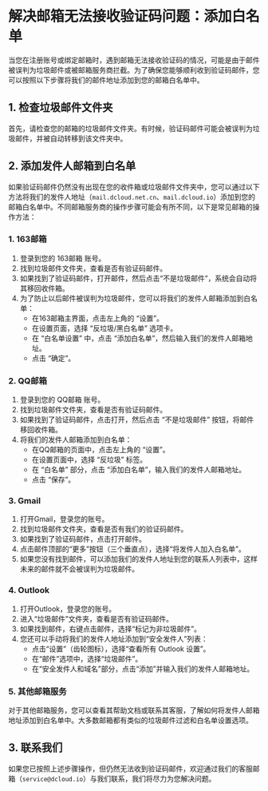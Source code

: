 # 解决邮箱无法接收验证码问题：添加白名单

当您在注册账号或绑定邮箱时，遇到邮箱无法接收验证码的情况，可能是由于邮件被误判为垃圾邮件或被邮箱服务商拦截。为了确保您能够顺利收到验证码邮件，您可以按照以下步骤将我们的邮件地址添加到您的邮箱白名单中。

## 1. 检查垃圾邮件文件夹
首先，请检查您的邮箱的垃圾邮件文件夹。有时候，验证码邮件可能会被误判为垃圾邮件，并被自动转移到该文件夹中。

## 2. 添加发件人邮箱到白名单
如果验证码邮件仍然没有出现在您的收件箱或垃圾邮件文件夹中，您可以通过以下方法将我们的发件人地址（`mail.dcloud.net.cn`、`mail.dcloud.io`）添加到您的邮箱白名单中。不同邮箱服务商的操作步骤可能会有所不同，以下是常见邮箱的操作方法：

### 1. 163邮箱
1. 登录到您的 163邮箱 账号。
2. 找到垃圾邮件文件夹，查看是否有验证码邮件。
3. 如果找到了验证码邮件，打开邮件，然后点击“不是垃圾邮件”，系统会自动将其移回收件箱。
4. 为了防止以后邮件被误判为垃圾邮件，您可以将我们的发件人邮箱添加到白名单：
	- 在163邮箱主界面，点击左上角的 “设置”。
	- 在设置页面，选择 “反垃圾/黑白名单” 选项卡。
	- 在 “白名单设置” 中，点击 “添加白名单”，然后输入我们的发件人邮箱地址。
	- 点击 “确定”。

### 2. QQ邮箱
1. 登录到您的 QQ邮箱 账号。
2. 找到垃圾邮件文件夹，查看是否有验证码邮件。
3. 如果找到了验证码邮件，点击打开，然后点击 “不是垃圾邮件” 按钮，将邮件移回收件箱。
4. 将我们的发件人邮箱添加到白名单：
	- 在QQ邮箱的页面中，点击左上角的 “设置”。
	- 在设置页面中，选择 “反垃圾” 标签。
	- 在 “白名单” 部分，点击 “添加白名单”，输入我们的发件人邮箱地址。
	- 点击 “保存”。

### 3. Gmail
1. 打开Gmail，登录您的账号。
2. 找到垃圾邮件文件夹，查看是否有我们的验证码邮件。
3. 如果找到了验证码邮件，点击打开邮件。
4. 点击邮件顶部的“更多”按钮（三个垂直点），选择“将发件人加入白名单”。
5. 如果您没有找到邮件，可以添加我们的发件人地址到您的联系人列表中，这样未来的邮件就不会被误判为垃圾邮件。

### 4. Outlook
1. 打开Outlook，登录您的账号。
2. 进入“垃圾邮件”文件夹，查看是否有验证码邮件。
3. 如果找到邮件，右键点击邮件，选择“标记为非垃圾邮件”。
4. 您还可以手动将我们的发件人地址添加到“安全发件人”列表：
	- 点击“设置”（齿轮图标），选择“查看所有 Outlook 设置”。
	- 在“邮件”选项中，选择“垃圾邮件”。
	- 在“安全发件人和域名”部分，点击“添加”并输入我们的发件人邮箱地址。

### 5. 其他邮箱服务
对于其他邮箱服务，您可以查看其帮助文档或联系其客服，了解如何将发件人邮箱地址添加到白名单中。大多数邮箱都有类似的垃圾邮件过滤和白名单设置选项。

## 3. 联系我们
如果您已按照上述步骤操作，但仍然无法收到验证码邮件，欢迎通过我们的客服邮箱（`service@dcloud.io`）与我们联系，我们将尽力为您解决问题。